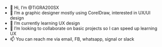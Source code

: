 - 👋 Hi, I’m @TiGRA200SX
- 👀 I’m a graphic designer mostly using CorelDraw, interested in UX/UI design
- 🌱 I’m currently learning UX design
- 💞️ I’m looking to collaborate on basic projects so I can speed up learning UX
- 📫 You can reach me via email, FB, whatsapp, signal or slack

<!---
TiGRA200SX/TiGRA200SX is a ✨ special ✨ repository because its `README.md` (this file) appears on your GitHub profile.
You can click the Preview link to take a look at your changes.
--->
